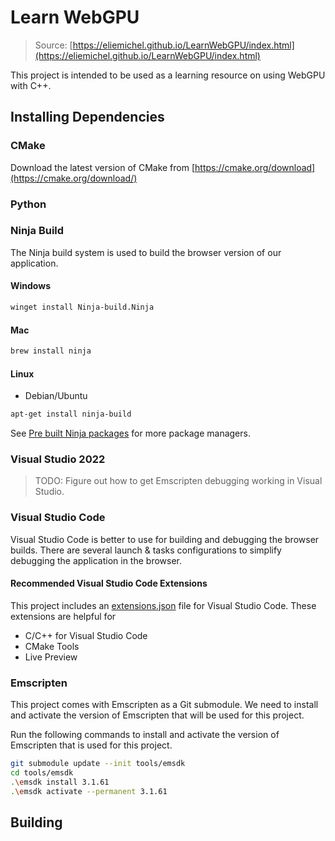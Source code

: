 # Learn WebGPU

> Source: [https://eliemichel.github.io/LearnWebGPU/index.html](https://eliemichel.github.io/LearnWebGPU/index.html)

This project is intended to be used as a learning resource on using WebGPU with C++.

## Installing Dependencies

### CMake

Download the latest version of CMake from [https://cmake.org/download](https://cmake.org/download/)

### Python



### Ninja Build

The Ninja build system is used to build the browser version of our application.

#### Windows

```sh
winget install Ninja-build.Ninja
```

#### Mac

```sh
brew install ninja
```

#### Linux

* Debian/Ubuntu

```sh
apt-get install ninja-build
```

See [Pre built Ninja packages](https://github.com/ninja-build/ninja/wiki/Pre-built-Ninja-packages) for more package managers.

### Visual Studio 2022

> TODO: Figure out how to get Emscripten debugging working in Visual Studio.

### Visual Studio Code

Visual Studio Code is better to use for building and debugging the browser builds.
There are several launch & tasks configurations to simplify debugging the application in the browser.

#### Recommended Visual Studio Code Extensions

This project includes an [extensions.json](.vscode/extensions.json) file for Visual Studio Code.
These extensions are helpful for 

* C/C++ for Visual Studio Code
* CMake Tools
* Live Preview

### Emscripten

This project comes with Emscripten as a Git submodule.
We need to install and activate the version of Emscripten that will be used for this project.

Run the following commands to install and activate the version of Emscripten that is used for this project.

```sh
git submodule update --init tools/emsdk
cd tools/emsdk
.\emsdk install 3.1.61
.\emsdk activate --permanent 3.1.61
```

## Building

